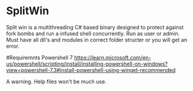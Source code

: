 # SplitWin
Split win is a multithreading C# based binary designed to protect against fork bombs and run a infused shell concurrently.
Run as user or admin.
Must have all dll's and modules in correct folder structer or you will get an error.

#Requiremnts
Powershell 7
https://learn.microsoft.com/en-us/powershell/scripting/install/installing-powershell-on-windows?view=powershell-7.3#install-powershell-using-winget-recommended


A warning.
Help files won't be much use.
